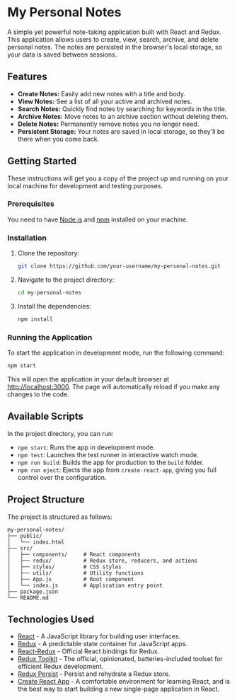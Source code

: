 # My Personal Notes

A simple yet powerful note-taking application built with React and Redux. This application allows users to create, view, search, archive, and delete personal notes. The notes are persisted in the browser's local storage, so your data is saved between sessions.

## Features

*   **Create Notes:** Easily add new notes with a title and body.
*   **View Notes:** See a list of all your active and archived notes.
*   **Search Notes:** Quickly find notes by searching for keywords in the title.
*   **Archive Notes:** Move notes to an archive section without deleting them.
*   **Delete Notes:** Permanently remove notes you no longer need.
*   **Persistent Storage:** Your notes are saved in local storage, so they'll be there when you come back.

## Getting Started

These instructions will get you a copy of the project up and running on your local machine for development and testing purposes.

### Prerequisites

You need to have [Node.js](https://nodejs.org/) and [npm](https://www.npmjs.com/) installed on your machine.

### Installation

1.  Clone the repository:
    ```sh
    git clone https://github.com/your-username/my-personal-notes.git
    ```
2.  Navigate to the project directory:
    ```sh
    cd my-personal-notes
    ```
3.  Install the dependencies:
    ```sh
    npm install
    ```

### Running the Application

To start the application in development mode, run the following command:

```sh
npm start
```

This will open the application in your default browser at [http://localhost:3000](http://localhost:3000). The page will automatically reload if you make any changes to the code.

## Available Scripts

In the project directory, you can run:

*   `npm start`: Runs the app in development mode.
*   `npm test`: Launches the test runner in interactive watch mode.
*   `npm run build`: Builds the app for production to the `build` folder.
*   `npm run eject`: Ejects the app from `create-react-app`, giving you full control over the configuration.

## Project Structure

The project is structured as follows:

```
my-personal-notes/
├── public/
│   └── index.html
├── src/
│   ├── components/     # React components
│   ├── redux/          # Redux store, reducers, and actions
│   ├── styles/         # CSS styles
│   ├── utils/          # Utility functions
│   ├── App.js          # Root component
│   └── index.js        # Application entry point
├── package.json
└── README.md
```

## Technologies Used

*   [React](https://reactjs.org/) - A JavaScript library for building user interfaces.
*   [Redux](https://redux.js.org/) - A predictable state container for JavaScript apps.
*   [React-Redux](https://react-redux.js.org/) - Official React bindings for Redux.
*   [Redux Toolkit](https://redux-toolkit.js.org/) - The official, opinionated, batteries-included toolset for efficient Redux development.
*   [Redux Persist](https://github.com/rt2zz/redux-persist) - Persist and rehydrate a Redux store.
*   [Create React App](https://create-react-app.dev/) - A comfortable environment for learning React, and is the best way to start building a new single-page application in React.